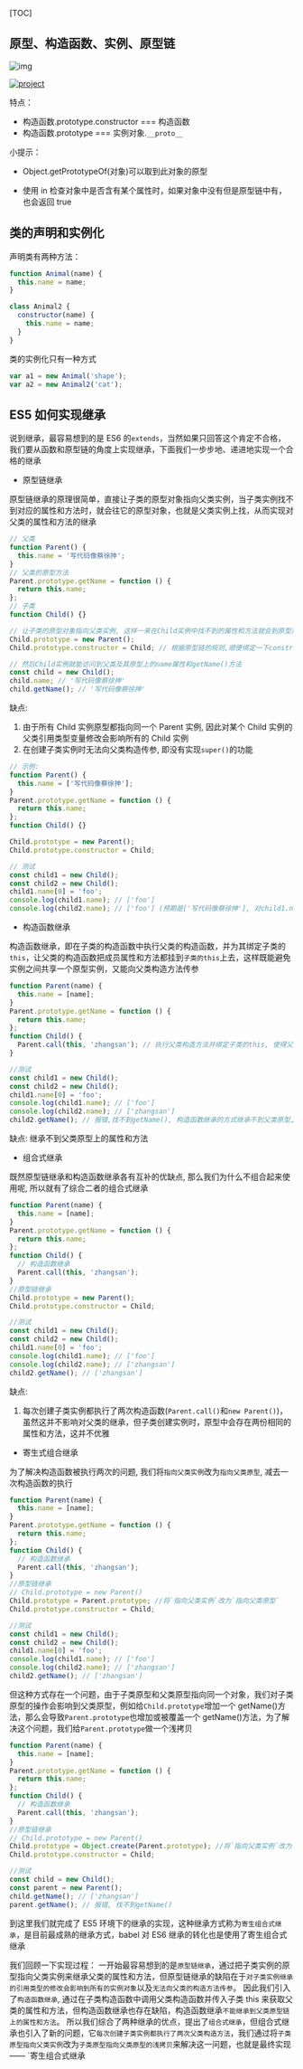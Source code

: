[TOC]

## 原型、构造函数、实例、原型链

![img](https://pic3.zhimg.com/80/v2-a6b2ab6b93f5b72cee707e2d3ea327e2_720w.jpg)

[![project](http://47.98.159.95/my_blog/017/2.jpg)](http://47.98.159.95/my_blog/017/2.jpg)

特点：

- 构造函数.prototype.constructor === 构造函数
- 构造函数.prototype === 实例对象.`__proto__`

小提示：

- Object.getPrototypeOf(对象)可以取到此对象的原型

- 使用 in 检查对象中是否含有某个属性时，如果对象中没有但是原型链中有，也会返回 true

## 类的声明和实例化

声明类有两种方法：

```js
function Animal(name) {
  this.name = name;
}

class Animal2 {
  constructor(name) {
    this.name = name;
  }
}
```

类的实例化只有一种方式

```js
var a1 = new Animal('shape');
var a2 = new Animal2('cat');
```

## ES5 如何实现继承

说到继承，最容易想到的是 ES6 的`extends`，当然如果只回答这个肯定不合格，我们要从函数和原型链的角度上实现继承，下面我们一步步地、递进地实现一个合格的继承

- 原型链继承

原型链继承的原理很简单，直接让子类的原型对象指向父类实例，当子类实例找不到对应的属性和方法时，就会往它的原型对象，也就是父类实例上找，从而实现对父类的属性和方法的继承

```js
// 父类
function Parent() {
  this.name = '写代码像蔡徐抻';
}
// 父类的原型方法
Parent.prototype.getName = function () {
  return this.name;
};
// 子类
function Child() {}

// 让子类的原型对象指向父类实例, 这样一来在Child实例中找不到的属性和方法就会到原型对象(父类实例)上寻找
Child.prototype = new Parent();
Child.prototype.constructor = Child; // 根据原型链的规则,顺便绑定一下constructor, 这一步不影响继承, 只是在用到constructor时会需要

// 然后Child实例就能访问到父类及其原型上的name属性和getName()方法
const child = new Child();
child.name; // '写代码像蔡徐抻'
child.getName(); // '写代码像蔡徐抻'
```

缺点:

1. 由于所有 Child 实例原型都指向同一个 Parent 实例, 因此对某个 Child 实例的父类引用类型变量修改会影响所有的 Child 实例
2. 在创建子类实例时无法向父类构造传参, 即没有实现`super()`的功能

```js
// 示例:
function Parent() {
  this.name = ['写代码像蔡徐抻'];
}
Parent.prototype.getName = function () {
  return this.name;
};
function Child() {}

Child.prototype = new Parent();
Child.prototype.constructor = Child;

// 测试
const child1 = new Child();
const child2 = new Child();
child1.name[0] = 'foo';
console.log(child1.name); // ['foo']
console.log(child2.name); // ['foo'] (预期是['写代码像蔡徐抻'], 对child1.name的修改引起了所有child实例的变化)
```

- 构造函数继承

构造函数继承，即在子类的构造函数中执行父类的构造函数，并为其绑定子类的`this`，让父类的构造函数把成员属性和方法都挂到`子类的this`上去，这样既能避免实例之间共享一个原型实例，又能向父类构造方法传参

```js
function Parent(name) {
  this.name = [name];
}
Parent.prototype.getName = function () {
  return this.name;
};
function Child() {
  Parent.call(this, 'zhangsan'); // 执行父类构造方法并绑定子类的this, 使得父类中的属性能够赋到子类的this上
}

//测试
const child1 = new Child();
const child2 = new Child();
child1.name[0] = 'foo';
console.log(child1.name); // ['foo']
console.log(child2.name); // ['zhangsan']
child2.getName(); // 报错,找不到getName(), 构造函数继承的方式继承不到父类原型上的属性和方法
```

缺点: 继承不到父类原型上的属性和方法

- 组合式继承

既然原型链继承和构造函数继承各有互补的优缺点, 那么我们为什么不组合起来使用呢, 所以就有了综合二者的组合式继承

```js
function Parent(name) {
  this.name = [name];
}
Parent.prototype.getName = function () {
  return this.name;
};
function Child() {
  // 构造函数继承
  Parent.call(this, 'zhangsan');
}
//原型链继承
Child.prototype = new Parent();
Child.prototype.constructor = Child;

//测试
const child1 = new Child();
const child2 = new Child();
child1.name[0] = 'foo';
console.log(child1.name); // ['foo']
console.log(child2.name); // ['zhangsan']
child2.getName(); // ['zhangsan']
```

缺点:

1. 每次创建子类实例都执行了两次构造函数(`Parent.call()`和`new Parent()`)，虽然这并不影响对父类的继承，但子类创建实例时，原型中会存在两份相同的属性和方法，这并不优雅

- 寄生式组合继承

为了解决构造函数被执行两次的问题, 我们将`指向父类实例`改为`指向父类原型`, 减去一次构造函数的执行

```js
function Parent(name) {
  this.name = [name];
}
Parent.prototype.getName = function () {
  return this.name;
};
function Child() {
  // 构造函数继承
  Parent.call(this, 'zhangsan');
}
//原型链继承
// Child.prototype = new Parent()
Child.prototype = Parent.prototype; //将`指向父类实例`改为`指向父类原型`
Child.prototype.constructor = Child;

//测试
const child1 = new Child();
const child2 = new Child();
child1.name[0] = 'foo';
console.log(child1.name); // ['foo']
console.log(child2.name); // ['zhangsan']
child2.getName(); // ['zhangsan']
```

但这种方式存在一个问题，由于子类原型和父类原型指向同一个对象，我们对子类原型的操作会影响到父类原型，例如给`Child.prototype`增加一个 getName()方法，那么会导致`Parent.prototype`也增加或被覆盖一个 getName()方法，为了解决这个问题，我们给`Parent.prototype`做一个浅拷贝

```js
function Parent(name) {
  this.name = [name];
}
Parent.prototype.getName = function () {
  return this.name;
};
function Child() {
  // 构造函数继承
  Parent.call(this, 'zhangsan');
}
//原型链继承
// Child.prototype = new Parent()
Child.prototype = Object.create(Parent.prototype); //将`指向父类实例`改为`指向父类原型`
Child.prototype.constructor = Child;

//测试
const child = new Child();
const parent = new Parent();
child.getName(); // ['zhangsan']
parent.getName(); // 报错, 找不到getName()
```

到这里我们就完成了 ES5 环境下的继承的实现，这种继承方式称为`寄生组合式继承`，是目前最成熟的继承方式，babel 对 ES6 继承的转化也是使用了寄生组合式继承

我们回顾一下实现过程： 一开始最容易想到的是`原型链继承`，通过把子类实例的原型指向父类实例来继承父类的属性和方法，但原型链继承的缺陷在于`对子类实例继承的引用类型的修改会影响到所有的实例对象`以及`无法向父类的构造方法传参`。 因此我们引入了`构造函数继承`, 通过在子类构造函数中调用父类构造函数并传入子类 this 来获取父类的属性和方法，但构造函数继承也存在缺陷，构造函数继承`不能继承到父类原型链上的属性和方法`。 所以我们综合了两种继承的优点，提出了`组合式继承`，但组合式继承也引入了新的问题，它`每次创建子类实例都执行了两次父类构造方法`，我们通过将`子类原型指向父类实例`改为`子类原型指向父类原型的浅拷贝`来解决这一问题，也就是最终实现 —— `寄生组合式继承
